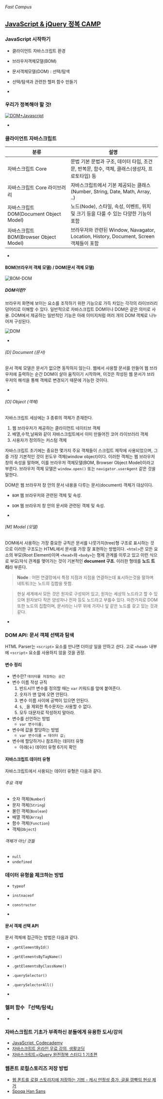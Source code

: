 ###### Fast Campus

## [JavaScript & jQuery 정복 CAMP](http://www.fastcampus.co.kr/dev_camp_jst/)

### JavaScript 시작하기

- 클라이언트 자바스크립트 환경
- 브라우저객체모델(BOM)
- 문서객체모델(DOM) : 선택/탐색
- 선택/탐색과 관련한 헬퍼 함수 만들기

-

### 우리가 정복해야 할 것!

[![DOM+Javascript](../Assets/DOM+Javascript.jpg)](http://www.slideshare.net/drprolix/front-end-engineering-yui-gallery-and-your-future)

-

### 클라이언트 자바스크립트

분류 | 설명
--- | ---
자바스크립트 Core | 문법 기본 문법과 구조, 데이터 타입, 조건문, 반복문, 함수, 객체, 클래스(생성자, 프로토타입) 등
자바스크립트 Core 라이브러리 | 자바스크립트에서 기본 제공되는 클래스(Number, String, Date, Math, Array, ..)
자바스크립트 DOM(Document Object Model) | 노드(Node), 스타일, 속성, 이벤트, 위치 및 크기 등을 다룰 수 있는 다양한 기능이 포함
자바스크립트 BOM(Browser Object Model) | 브라우저와 관련된 Window, Navagator, Location, History, Document, Screen 객체들이 포함

-

#### BOM(브라우저 객체 모델) / DOM(문서 객체 모델)

![BOM-DOM](../Assets/BOM-DOM.png)

##### DOM이란?

브라우저 화면에 보이는 요소를 조작하기 위한 기능으로 가득 차있는 각각의 라이브러리 덩어리로 이해할 수 있다.
일반적으로 자바스크립트 DOM이나 DOM은 같은 의미로 사용. DOM에서 제공하는 일반적인 기능은 아래 이미지처럼 여러 개의 DOM 객체로 나누어져 구성된다.

![DOM](../Assets/DOM.png)

-

###### [D] Document (문서)

문서 객체 모델은 문서가 없으면 동작하지 않는다. 웹에서 사용할 문서를 만들어 웹 브라우저에 출력하는 순간 DOM이 살아 움직이기 시작하며,
이것은 작성된 웹 문서가 브라우저의 해석을 통해 객체로 변경되기 때문에 가능한 것이다.

-

###### [O] Object (객체)

자바스크립트 세상에는 3 종류의 객체가 존재한다.

1. 웹 브라우저가 제공하는 클라이언트 네이티브 객체
1. 배열,수학,날짜와 같이 자바스크립트에서 이미 만들어진 코어 라이브러리 객체
1. 사용자가 정의하는 커스텀 객체

자바스크립트 초기에는 중요한 몇가지 주요 객체들이 스크립트 제작에 사용되었으며, 그 중 가장 기본적인 것이 윈도우 객체(window object)이다.
이러한 객체는 웹 브라우저 창의 속성을 말하며, 이를 브라우저 객체모델(BOM, Browser Object Model)이라고 부른다.
브라우저 객체 모델은 `window.open()` 또는 `navigator.userAgent` 같은 것을 말한다.

DOM은 웹 브라우저 창 안의 문서 내용을 다루는 문서(document) 객체가 대상이다.

- `BOM` 웹 브라우저와 관련된 객체 및 속성.
- `DOM` 웹 브라우저 창 안의 문서와 관련된 객체 및 속성.

-

###### [M] Model (모델)

DOM에서 사용하는 가장 중요한 규칙은 문서를 나뭇가지(tree)형 구조로 표시하는 것으로 이러한 구조도는 HTML에서 문서를 가장 잘 표현하는 방법이다.
`<html>`은 모든 요소의 부모(Root Element)이며 `<head>`와 `<body>`는 형제 관계를 이루고 있고 이런 식으로 부모/자식 관계를 맺어가는 것이
기본적인 **document 구조**. 이러한 형태를 **노드 트리**라 부른다.

> **Node** : 어떤 연결망에서 특정 지점과 지점을 연결하는데 표시하는것을 말하며 네트워크는 노드의 집합을 뜻함.

> 현실 세계에서 모든 것은 원자로 구성되어 있고, 원자는 세상의 노드라고 할 수 있으며 원자보다 작은 양성자나 전자 등도 노드라고 부를수 있다.
> 마찬가지로 DOM 또한 노드의 집합이며, 문서라는 나무 위에 가지나 잎 같은 노드를 갖고 있는 것과 같다.

-

### DOM API: 문서 객체 선택과 탐색

HTML Parser는 `<script>` 요소를 만나면 더이상 일을 안하고 쉰다.
고로 `<head>` 내부에 `<script>` 요소를 사용하지 않을 것을 권장.

#### 변수 정리

- 변수란? `데이터를 저장하는 공간`
- 변수 이름 작성 규칙
  1. 반드시!!! 변수를 정의할 때는 `var` 키워드를 앞에 붙여준다.
  1. 숫자가 맨 앞에 오면 안된다.
  1. 변수 이름 사이에 공백이 있으면 안된다.
  1. `$`, `_`을 제외한 특수문자는 사용할 수 없다.
  1. 모두 대문자로 작성하지 말아라.
- 변수를 선언하는 방법
  - `var 변수이름;`
- 변수에 값을 할당하는 방법
  - `var 변수이름 = 데이터 값;`
- 변수에 할당하거나 참조하는 데이터 유형
  - 아래(↓) 데이터 유형 6가지 확인

#### 자바스크립트 데이터 유형

자바스크립트에서 사용되는 데이터 유형은 다음과 같다.

###### 주요 객체

- 숫자 객체(`Number`)
- 문자 객체(`String`)
- 불린 객체(`Boolean`)
- 배열 객체(`Array`)
- 함수 객체(`Function`)
- 객체(`Object`)

###### 객체가 아닌 것들
- `null`
- `undefined`

### 데이터 유형을 체크하는 방법

- `typeof`
- `instnaceof`
- `constructor`

-

#### 문서 객체 선택 API

문서 객체에 접근하는 방법은 다음과 같다.

- `.getElementById()`
- `.getElementsByTagName()`
- `.getElementsByClassName()`
- `.querySelector()`
- `.querySelectorAll()`

-

### 헬퍼 함수 『선택/탐색』

-

### 자바스크립트 기초가 부족하신 분들에게 유용한 도서/강의

- [JavaScript, Codecademy](https://www.codecademy.com/learn/javascript)
- [자바스크립트 온라인 무료 강의, 생활코딩](http://opentutorials.org/course/743)
- [자바스크립트+jQuery 완전정복 스터디 1 기초편](http://book.naver.com/bookdb/book_detail.nhn?bid=9650891)

### 웹폰트 로컬스토리즈 저장 방법

- [웹 폰트를 로컬 스토리지에 저장하는 기법 - 캐시 안정성 증가, 글꼴 깜빡임 현상 제거](http://mytory.net/2016/06/15/webfont-best-practice.html)
- [Spoqa Han Sans](http://spoqa.github.io/spoqa-han-sans/)